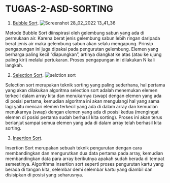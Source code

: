 # TUGAS-2-ASD-SORTING
1. <a href="https://github.com/Janex-F-Budo/TUGAS-2-ASD-SORTING/blob/main/Bubble%20Sort">Bubble Sort</a>.
   ![Screenshot 28_02_2022 13_41_36](https://user-images.githubusercontent.com/99227575/155936582-1a44b785-4c6d-4d2c-9f44-f5c575e9d880.png)

  Metode Bubble Sort diinspirasi oleh gelembung sabun yang ada di permukaan air. Karena berat jenis gelembung sabun lebih ringan daripada berat jenis air    maka gelembung sabun akan selalu mengapung.
  Prinsip pengapungan ini juga dipakai pada pengurutan gelembung. Elemen yang berharga paling kecil “diapungkan”, artinya diangkat ke atas (atau ke ujung paling kiri) melalui      pertukaran. Proses pengapungan ini dilakukan N kali langkah.


2. <a href="https://github.com/Janex-F-Budo/TUGAS-2-ASD-SORTING/blob/main/Selection%20Sort">Selection Sort</a>.
![selction sort](https://user-images.githubusercontent.com/99227575/155937165-291fa934-9518-44cc-9f7d-1ca3865e1a40.png)

  Selection sort merupakan teknik sorting yang paling sederhana, hal pertama yang akan dilakukan algoritma selection sort adalah menemukan elemen terkecil dalam array kita dan   menukarnya (swap) dengan elemen yang ada di posisi pertama, kemudian algoritma ini akan mengulangi hal yang sama lagi yaitu mencari elemen terkecil yang ada di dalam array     dan kemudian menukarnya (swap) dengan elemen yang ada di posisi kedua (mengingat elemen di posisi pertama sudah berhasil kita sorting). Proses ini akan terus berlanjut sampai    semua elemen yang ada di dalam array telah berhasil kita sorting.
  
3. <a href="https://github.com/Janex-F-Budo/TUGAS-2-ASD-SORTING/blob/main/Insertion%20Sort">Insertion Sort</a>.

  Insertion Sort merupakan sebuah teknik pengurutan dengan cara membandingkan dan mengurutkan dua data pertama pada array, kemudian membandingkan data para array berikutnya       apakah sudah berada di tempat semestinya. Algorithma insertion sort seperti proses pengurutan kartu yang berada di tangan kita, selembar demi selembar kartu yang diambil dan   disisipkan di posisi yang seharusnya.
